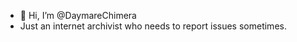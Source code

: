- 👋 Hi, I’m @DaymareChimera
- Just an internet archivist who needs to report issues sometimes.

<!---
DaymareChimera/DaymareChimera is a ✨ special ✨ repository because its `README.md` (this file) appears on your GitHub profile.
You can click the Preview link to take a look at your changes.
--->
